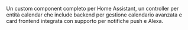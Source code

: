 Un custom component completo per Home Assistant, un controller per entità calendar che include backend per gestione calendario avanzata e card frontend integrata con supporto per notifiche push e Alexa.
